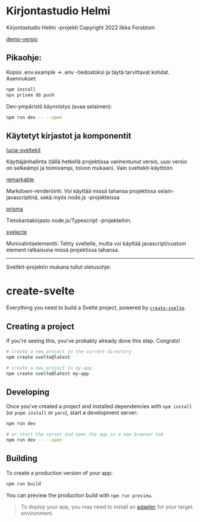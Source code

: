 # Kirjontastudio Helmi

Kirjontastudio Helmi -projekti Copyright 2022 Ilkka Forsblom

[demo-versio](https://puoti-production.up.railway.app/)

## Pikaohje:

Kopioi .env.example -> .env -tiedostoksi ja täytä tarvittavat kohdat.
Asennukset:

```bash
npm install
npx prisma db push
```

Dev-ympäristö käynnistys (avaa selaimen):

```bash
npm run dev -- --open
```



## Käytetyt kirjastot ja komponentit


[lucia-sveltekit](https://lucia-sveltekit.vercel.app/)

  Käyttäjänhallinta (tällä hetkellä projektissa vanhentunut versio, uusi versio on selkeämpi ja toimivampi, toivon mukaan). Vain sveltekit-käyttöön

[remarkable](https://github.com/jonschlinkert/remarkable)

  Markdown-renderöinti. Voi käyttää missä tahansa projektissa selain-javascriptinä, sekä myös node.js -projekteissa

[prisma](https://www.prisma.io/)

  Tietokantakirjasto node.js/Typescript -projekteihin.

[svelecte](https://mskocik.github.io/svelecte/)

  Monivalintaelementti. Tehty sveltelle, mutta voi käyttää javascript/custom element ratkaisuna missä projektissa tahansa.


----

Sveltkit-projektin mukana tullut oletusohje:

# create-svelte

Everything you need to build a Svelte project, powered by [`create-svelte`](https://github.com/sveltejs/kit/tree/master/packages/create-svelte).

## Creating a project

If you're seeing this, you've probably already done this step. Congrats!

```bash
# create a new project in the current directory
npm create svelte@latest

# create a new project in my-app
npm create svelte@latest my-app
```

## Developing

Once you've created a project and installed dependencies with `npm install` (or `pnpm install` or `yarn`), start a development server:

```bash
npm run dev

# or start the server and open the app in a new browser tab
npm run dev -- --open
```

## Building

To create a production version of your app:

```bash
npm run build
```

You can preview the production build with `npm run preview`.

> To deploy your app, you may need to install an [adapter](https://kit.svelte.dev/docs/adapters) for your target environment.

